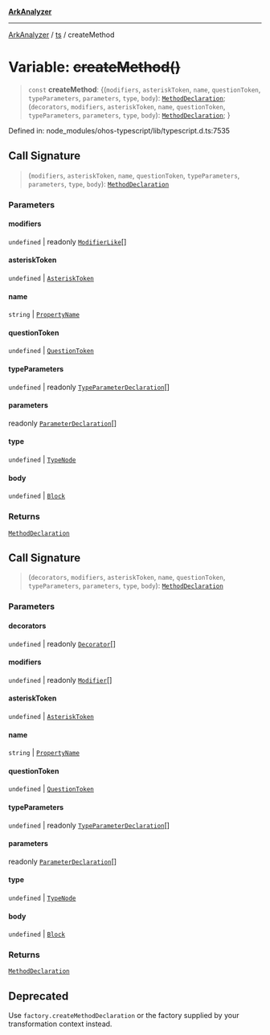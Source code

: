 [**ArkAnalyzer**](../../../../README.md)

***

[ArkAnalyzer](../../../../globals.md) / [ts](../README.md) / createMethod

# Variable: ~~createMethod()~~

> `const` **createMethod**: \{(`modifiers`, `asteriskToken`, `name`, `questionToken`, `typeParameters`, `parameters`, `type`, `body`): [`MethodDeclaration`](../interfaces/MethodDeclaration.md); (`decorators`, `modifiers`, `asteriskToken`, `name`, `questionToken`, `typeParameters`, `parameters`, `type`, `body`): [`MethodDeclaration`](../interfaces/MethodDeclaration.md); \}

Defined in: node\_modules/ohos-typescript/lib/typescript.d.ts:7535

## Call Signature

> (`modifiers`, `asteriskToken`, `name`, `questionToken`, `typeParameters`, `parameters`, `type`, `body`): [`MethodDeclaration`](../interfaces/MethodDeclaration.md)

### Parameters

#### modifiers

`undefined` | readonly [`ModifierLike`](../type-aliases/ModifierLike.md)[]

#### asteriskToken

`undefined` | [`AsteriskToken`](../type-aliases/AsteriskToken.md)

#### name

`string` | [`PropertyName`](../type-aliases/PropertyName.md)

#### questionToken

`undefined` | [`QuestionToken`](../type-aliases/QuestionToken.md)

#### typeParameters

`undefined` | readonly [`TypeParameterDeclaration`](../interfaces/TypeParameterDeclaration.md)[]

#### parameters

readonly [`ParameterDeclaration`](../interfaces/ParameterDeclaration.md)[]

#### type

`undefined` | [`TypeNode`](../interfaces/TypeNode.md)

#### body

`undefined` | [`Block`](../interfaces/Block.md)

### Returns

[`MethodDeclaration`](../interfaces/MethodDeclaration.md)

## Call Signature

> (`decorators`, `modifiers`, `asteriskToken`, `name`, `questionToken`, `typeParameters`, `parameters`, `type`, `body`): [`MethodDeclaration`](../interfaces/MethodDeclaration.md)

### Parameters

#### decorators

`undefined` | readonly [`Decorator`](../interfaces/Decorator.md)[]

#### modifiers

`undefined` | readonly [`Modifier`](../type-aliases/Modifier.md)[]

#### asteriskToken

`undefined` | [`AsteriskToken`](../type-aliases/AsteriskToken.md)

#### name

`string` | [`PropertyName`](../type-aliases/PropertyName.md)

#### questionToken

`undefined` | [`QuestionToken`](../type-aliases/QuestionToken.md)

#### typeParameters

`undefined` | readonly [`TypeParameterDeclaration`](../interfaces/TypeParameterDeclaration.md)[]

#### parameters

readonly [`ParameterDeclaration`](../interfaces/ParameterDeclaration.md)[]

#### type

`undefined` | [`TypeNode`](../interfaces/TypeNode.md)

#### body

`undefined` | [`Block`](../interfaces/Block.md)

### Returns

[`MethodDeclaration`](../interfaces/MethodDeclaration.md)

## Deprecated

Use `factory.createMethodDeclaration` or the factory supplied by your transformation context instead.
